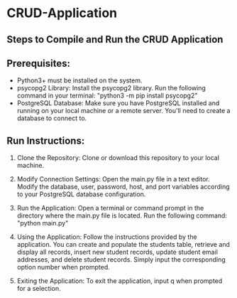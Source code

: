 # CRUD-Application

## Steps to Compile and Run the CRUD Application

## Prerequisites:
- Python3+ must be installed on the system.
- psycopg2 Library: Install the psycopg2 library. Run the following command in your terminal: "python3 -m pip install psycopg2"
- PostgreSQL Database: Make sure you have PostgreSQL installed and running on your local machine or a remote server. You'll need to create a database to connect to.

## Run Instructions:
1. Clone the Repository: Clone or download this repository to your local machine.

2. Modify Connection Settings: Open the main.py file in a text editor. Modify the database, user, password, host, and port variables according to your PostgreSQL database configuration.

3. Run the Application: Open a terminal or command prompt in the directory where the main.py file is located. Run the following command: "python main.py"

4. Using the Application: Follow the instructions provided by the application. You can create and populate the students table, retrieve and display all records, insert new student records, update student email addresses, and delete student records. Simply input the corresponding option number when prompted.

5. Exiting the Application: To exit the application, input q when prompted for a selection.
